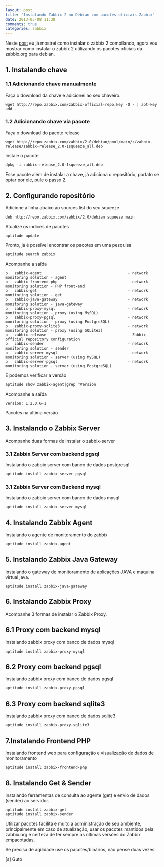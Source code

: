 ```yaml
---
layout: post
title: "Instalando Zabbix 2 no Debian com pacotes oficiais Zabbix"
date: 2013-05-08 11:38
comments: true
categories: zabbix
---
```


Neste [post](http://gutocarvalho.net/octopress/2013/01/14/instalando-zabbix-2x-em-debian-squeeze) eu já mostrei como instalar o zabbix 2 compilando, agora
vou mostrar como instalar o zabbix 2 utilizando os pacotes oficiais da zabbix.org para debian.

## 1. Instalando chave

### 1.1 Adicionando chave manualmente

Faça o download da chave e adicionei ao seu chaveiro.

    wget http://repo.zabbix.com/zabbix-official-repo.key -O - | apt-key add -

### 1.2 Adicionando chave via pacote

Faça o download do pacote release

    wget http://repo.zabbix.com/zabbix/2.0/debian/pool/main/z/zabbix-release/zabbix-release_2.0-1squeeze_all.deb

Instale o pacote

    dpkg -i zabbix-release_2.0-1squeeze_all.deb

Esse pacote além de instalar a chave, já adiciona o repositório, portato se optar por ele, pule o passo 2.

## 2. Configurando repositório

Adicione a linha abaixo ao sources.list do seu squeeze

    deb http://repo.zabbix.com/zabbix/2.0/debian squeeze main

Atualize os índices de pacotes

    aptitude update

Pronto, já é possível encontrar os pacotes em uma pesquisa

    aptitude search zabbix

Acompanhe a saída

```
p   zabbix-agent                                      - network monitoring solution - agent
p   zabbix-frontend-php                               - network monitoring solution - PHP front-end
p   zabbix-get                                        - network monitoring solution - get
p   zabbix-java-gateway                               - network monitoring solution - java-gateway
p   zabbix-proxy-mysql                                - network monitoring solution - proxy (using MySQL)
p   zabbix-proxy-pgsql                                - network monitoring solution - proxy (using PostgreSQL)
p   zabbix-proxy-sqlite3                              - network monitoring solution - proxy (using SQLite3)
p   zabbix-release                                    - Zabbix official repository configuration
p   zabbix-sender                                     - network monitoring solution - sender
p   zabbix-server-mysql                               - network monitoring solution - server (using MySQL)
p   zabbix-server-pgsql                               - network monitoring solution - server (using PostgreSQL)
```

E podemos verificar a versão

    aptitude show zabbix-agent|grep ^Version

Acompanhe a saída

    Version: 1:2.0.6-1

Pacotes na última versão

## 3. Instalando o Zabbix Server

Acompanhe duas formas de instalar o zabbix-server

### 3.1 Zabbix Server com backend pgsql
  
Instalando o zabbix server com banco de dados postgresql
 
    aptitude install zabbix-server-pgsql

### 3.1 Zabbix Server com Backend mysql

Instalando o zabbix server com banco de dados mysql
	
    aptitude install zabbix-server-mysql

## 4. Instalando Zabbix Agent
	
Instalando o agente de monitoramento do zabbix

    aptitude install zabbix-agent

## 5. Instalando Zabbix Java Gateway

Instalando o gateway de monitoramento de aplicações JAVA e máquina virtual java.

    aptitude install zabbix-java-gateway

## 6. Instalando Zabbix Proxy

Acompanhe 3 formas de instalar o Zabbix Proxy.

## 6.1 Proxy com backend mysql
    
Instalando zabbix proxy com banco de dados mysql

    aptitude install zabbix-proxy-mysql

## 6.2 Proxy com backend pgsql

Instalando zabbix proxy com banco de dados pgsql
    
    aptitude install zabbix-proxy-pgsql

## 6.3 Proxy com backend sqlite3

Instalando zabbix proxy com banco de dados sqlite3
    
    aptitude install zabbix-proxy-sqlite3

## 7.Instalando Frontend PHP

Instalando frontend web para configuração e visualização de dados de monitoramento
	
    aptitude install zabbix-frontend-php

## 8. Instalando Get & Sender

Instalando ferramentas de consulta ao agente (get) e envio de dados (sender) ao servidor.

	aptitude install zabbix-get
	aptitude install zabbix-sender

Utilizar pacotes facilita e muito a administração de seu ambiente, principalmente
em caso de atualização, usar os pacotes mantidos pela zabbix.org é certeza de ter
sempre as últimas versões do Zabbix empacotadas.

Se precisa de agilidade use os pacotes/binários, não pense duas vezes.

[s]
Guto
